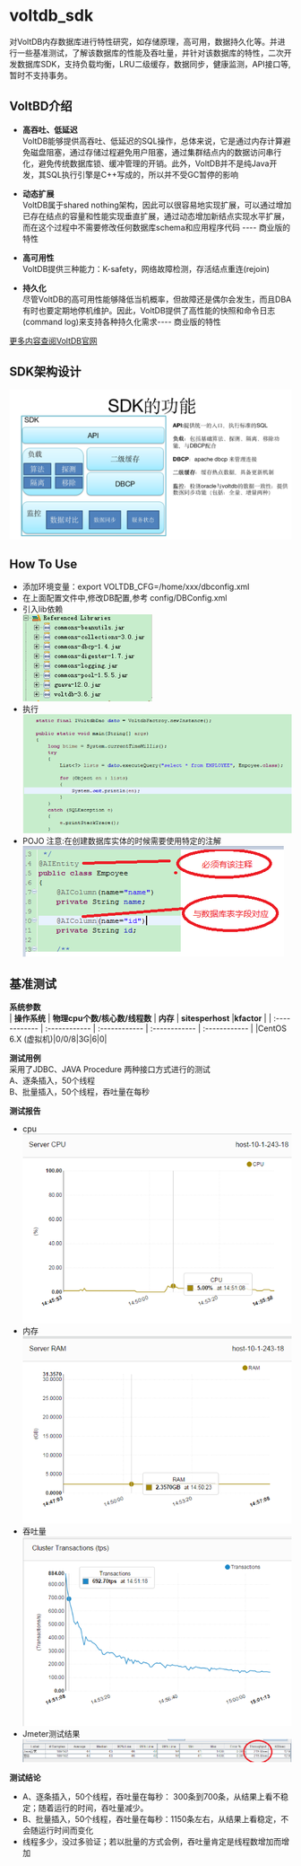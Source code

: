 # voltdb_sdk
对VoltDB内存数据库进行特性研究，如存储原理，高可用，数据持久化等。并进行一些基准测试，了解该数据库的性能及吞吐量，并针对该数据库的特性，二次开发数据库SDK，支持负载均衡，LRU二级缓存，数据同步，健康监测，API接口等,暂时不支持事务。  
## VoltBD介绍 
- **高吞吐、低延迟**  
VoltDB能够提供高吞吐、低延迟的SQL操作，总体来说，它是通过内存计算避免磁盘阻塞，通过存储过程避免用户阻塞，通过集群结点内的数据访问串行化，避免传统数据库锁、缓冲管理的开销。此外，VoltDB并不是纯Java开发，其SQL执行引擎是C++写成的，所以并不受GC暂停的影响

- **动态扩展**  
VoltDB属于shared nothing架构，因此可以很容易地实现扩展，可以通过增加已存在结点的容量和性能实现垂直扩展，通过动态增加新结点实现水平扩展，而在这个过程中不需要修改任何数据库schema和应用程序代码  ----  商业版的特性

- **高可用性**  
VoltDB提供三种能力：K-safety，网络故障检测，存活结点重连(rejoin)

- **持久化**  
尽管VoltDB的高可用性能够降低当机概率，但故障还是偶尔会发生，而且DBA有时也要定期地停机维护。因此，VoltDB提供了高性能的快照和命令日志(command log)来支持各种持久化需求----  商业版的特性
  
[更多内容查阅VoltDB官网](https://www.voltactivedata.com/)  

## SDK架构设计  
![architecture_design](assets/architecture_design.jpg)  

## How To Use 
- 添加环境变量：export VOLTDB_CFG=/home/xxx/dbconfig.xml
- 在上面配置文件中,修改DB配置,参考 config/DBConfig.xml
- 引入lib依赖  
  ![lib_jars](assets/lib_jars.png)  
- 执行  
  ![main_example](assets/main_example.png)  
- POJO 注意:在创建数据库实体的时候需要使用特定的注解  
  ![pojo_example](assets/pojo_example.png)  

## 基准测试
**系统参数**  
| **操作系统**  | **物理cpu个数/核心数/线程数**  | **内存**  | **sitesperhost**  |**kfactor**   |
| :------------ | :------------ | :------------ | :------------ | :------------ |
|CentOS 6.X (虚拟机)|0/0/8|3G|6|0|  

**测试用例**  
采用了JDBC、JAVA Procedure 两种接口方式进行的测试   
A、逐条插入，50个线程  
B、批量插入，50个线程，吞吐量在每秒  

**测试报告**  
- cpu  
  ![cpu](assets/cpu.png)  
- 内存  
  ![内存](assets/ram.png)  
- 吞吐量  
  ![吞吐量](assets/output.png)  
- Jmeter测试结果  
  ![吞吐量](assets/jmeter.png)    
  
**测试结论**  
- A、逐条插入，50个线程，吞吐量在每秒： 300条到700条，从结果上看不稳定；随着运行的时间，吞吐量减少。  
- B、批量插入，50个线程，吞吐量在每秒：1150条左右，从结果上看稳定，不会随运行时间而变化  
- 线程多少，没过多验证；若以批量的方式会例，吞吐量肯定是线程数增加而增加  

